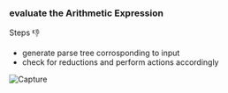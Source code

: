 ### evaluate the Arithmetic Expression 

Steps 👎
- generate parse tree corrosponding to input 
- check for reductions and perform actions accordingly 

![Capture](https://user-images.githubusercontent.com/89020930/164884629-99ebc3a9-9aa4-43c0-8e18-0122aa650b6a.PNG)
